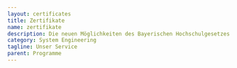 ```yaml
---
layout: certificates
title: Zertifikate
name: zertifikate
description: Die neuen Möglichkeiten des Bayerischen Hochschulgesetzes nutzend, bietet die Universität der Bundeswehr München das so genannte Modulstudium an. 
category: System Engineering
tagline: Unser Service
parent: Programme
---
```

